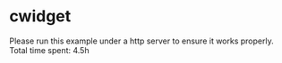 # cwidget
Please run this example under a http server to ensure it works properly.
Total time spent: 4.5h
